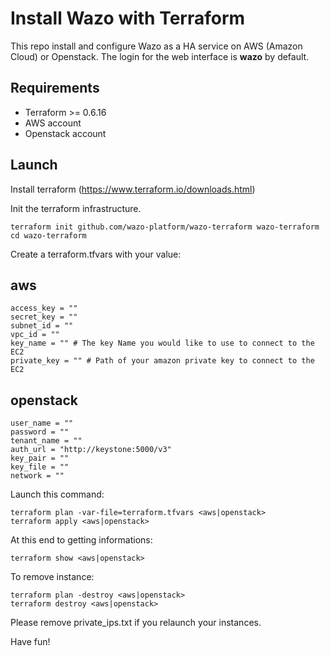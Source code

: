 # Install Wazo with Terraform

This repo install and configure Wazo as a HA service on AWS (Amazon Cloud) or Openstack. The login for the
web interface is **wazo** by default.

Requirements
------------

- Terraform >= 0.6.16
- AWS account
- Openstack account

Launch
------

Install terraform (https://www.terraform.io/downloads.html)

Init the terraform infrastructure.

    terraform init github.com/wazo-platform/wazo-terraform wazo-terraform
    cd wazo-terraform

Create a terraform.tfvars with your value:

aws
---

    access_key = ""
    secret_key = ""
    subnet_id = ""
    vpc_id = ""
    key_name = "" # The key Name you would like to use to connect to the EC2
    private_key = "" # Path of your amazon private key to connect to the EC2

openstack
---------

    user_name = ""
    password = ""
    tenant_name = ""
    auth_url = "http://keystone:5000/v3"
    key_pair = ""
    key_file = ""
    network = ""


Launch this command:

    terraform plan -var-file=terraform.tfvars <aws|openstack>
    terraform apply <aws|openstack>

At this end to getting informations:

    terraform show <aws|openstack>

To remove instance:

    terraform plan -destroy <aws|openstack>
    terraform destroy <aws|openstack>

Please remove private_ips.txt if you relaunch your instances.

Have fun!
